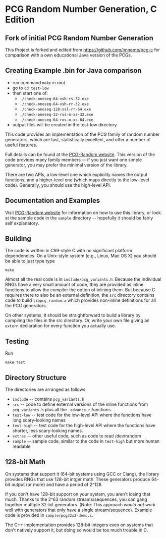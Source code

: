 # PCG Random Number Generation, C Edition
## Fork of initial PCG Random Number Generation
This Project is forked and edited from https://github.com/imneme/pcg-c for comparison with a own educational Java version of the PCGs.

## Creating Example .bin for Java comparison

* run command `make` in root
* go to `cd test-low`
* then start one of:
  - `./check-oneseq-64-xsh-rs-32.exe`
  - `./check-oneseq-64-xsh-rr-32.exe`
  - `./check-oneseq-128-xsl-rr-64.exe`
  - `./check-oneseq-32-rxs-m-xs-32.exe`
  - `./check-oneseq-64-rxs-m-xs-64.exe`
* output files will be created in the test-low directory

[PCG-Random website]: http://www.pcg-random.org

This code provides an implementation of the PCG family of random number
generators, which are fast, statistically excellent, and offer a number of
useful features.

Full details can be found at the [PCG-Random website].  This version
of the code provides many family members -- if you just want one
simple generator, you may prefer the minimal version of the library.

There are two APIs, a low-level one which explicitly names the output
functions, and a higher-level one (which maps directly to the low-level
code).  Generally, you should use the high-level API.

## Documentation and Examples

Visit [PCG-Random website] for information on how to use this library, or look
at the sample code in the `sample` directory -- hopefully it should be fairly
self explanatory.

## Building

The code is written in C99-style C with no significant platform dependencies.
On a Unix-style system (e.g., Linux, Mac OS X) you should be able to just
type type

    make

Almost all the real code is in `include/pcg_variants.h`.  Because the
individual RNGs have a very small amount of code, they are provided as
inline functions to allow the compiler the option of inlining them.
But because C requires there to also be an external definition, the
`src` directory contains code to build `libpcg_random.a` which provides
non-inline definitions for all the PCG generators.

On other systems, it should be straightforward to build a library by
compiling the files in the src directory.  Or, write your own file giving
an `extern` declaration for every function you actually use.

## Testing

Run

    make test

## Directory Structure

The directories are arranged as follows:

* `include` -- contains `pcg_variants.h`
* `src` -- code to define external versions of the inline functions from
  `pcg_variants.h` plus all the `_advance_r` functions.
* `test-low` -- test code for the low-level API where the functions have long
  scary-looking names
* `test-high` -- test code for the high-level API where the functions have
  shorter, less scary-looking names.
* `extras` -- other useful code, such as code to read /dev/random
* `sample` -- sample code, similar to the code in `test-high` but more human
  readable
  
## 128-bit Math

On systems that support it (64-bit systems using GCC or Clang), the library
provides RNGs that use 128-bit intger math. These generators produce 64-bit
output (or more) and have a period of 2^128.

If you don't have 128-bit support on your system, you aren't losing that much.
Thanks to the 2^63 random streams/sequences, you can gang together multiple
32-bit generators.  (Note: This approach *would not work* well with generators
that only have a single stream/sequence).  Example code is provided in
`sample/pcg32x2-demo.c`.

The C++ implementation provides 128-bit integers even on systems that don't
natively support it, but doing so would be too much trouble in C.




